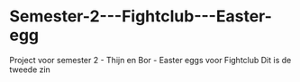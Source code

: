 # Semester-2---Fightclub---Easter-egg
Project voor semester 2 - Thijn en Bor - Easter eggs voor Fightclub
Dit is de tweede zin
